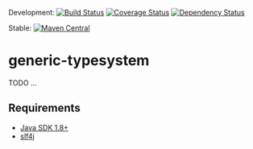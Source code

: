 Development: [![Build Status](https://secure.travis-ci.org/christiangroth/generic-typesystem.svg)](http://travis-ci.org/christiangroth/generic-typesystem)
[![Coverage Status](https://coveralls.io/repos/github/christiangroth/generic-typesystem/badge.svg?branch=develop)](https://coveralls.io/github/christiangroth/generic-typesystem?branch=develop)
[![Dependency Status](https://www.versioneye.com/user/projects/57d99a5d4307470032353ca5/badge.svg?style=flat-square)](https://www.versioneye.com/user/projects/57d99a5d4307470032353ca5)

Stable: [![Maven Central](https://maven-badges.herokuapp.com/maven-central/de.chrgroth.generic-typesystem/${articatId}/badge.svg)](http://search.maven.org/#artifactdetails|de.chrgroth.generic-typesystem|generic-typesystem)

generic-typesystem
==================
TODO ...

Requirements
------------

- [Java SDK 1.8+][1]
- [slf4j][2]

[1]: http://www.oracle.com/technetwork/java/javase/downloads/index.html
[2]: http://www.slf4j.org/
